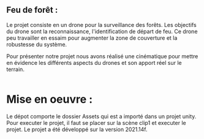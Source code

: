 ## Feu de forêt :

Le projet consiste en un drone pour la surveillance des forêts. Les objectifs du drone sont la reconnaissance, l'identification de départ de feu. Ce drone
peu travailler en essaim pour augmenter la zone de couverture et la robustesse du système.

Pour présenter notre projet nous avons réalisé une cinématique pour mettre en évidence les différents aspects du drones et son apport réel sur le terrain.

<img style="margin-inline: auto; width:50%;" href="https://alexis-deroo.emi.u-bordeaux.fr/M2-ASPIC/UE_DSTE/pr%c3%a9sentation.png">

# Mise en oeuvre :

Le dépot comporte le dossier Assets qui est a importé dans un projet unity. Pour executer le projet, il faut se placer sur la scène clip1 et executer le projet.
Le projet a été développé sur la version 2021.14f.
